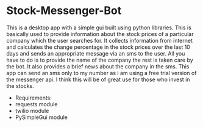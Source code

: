 
# Stock-Messenger-Bot
This is a desktop app with a simple gui built using python libraries. This is basically used to provide information about the stock prices of a particular company which the user searches for. It collects information from internet and calculates the change percentage in the stock prices over the last 10 days and sends an appropriate message via an sms to the user. All you have to do is to provide the name of the company the rest is taken care by the bot. It also provides a brief news about the company in the sms. This app can send an sms only to my number as i am using a free trial version of the messenger api. I think this will be of great use for those who invest in the stocks.
* Requirements:
* requests module
* twilio module
* PySimpleGui module
